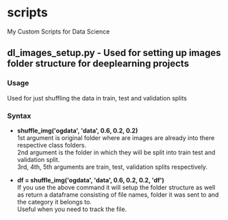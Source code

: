 # scripts
My Custom Scripts for Data Science

## dl_images_setup.py - Used for setting up images folder structure for deeplearning projects
### Usage
Used for just shuffling the data in train, test and validation splits
### Syntax
- **shuffle_img('ogdata', 'data', 0.6, 0.2, 0.2)**  
1st argument is original folder where are images are already into there respective class folders.  
2nd argument is the folder in which they will be split into train test and validation split.  
3rd, 4th, 5th arguments are train, test, validation splits respectively.  

- **df = shuffle_img('ogdata', 'data', 0.6, 0.2, 0.2, 'df')**  
If you use the above command it will setup the folder structure as well as return a dataframe consisting of file names, folder it was sent to and the category it belongs to.  
Useful when you need to track the file.
